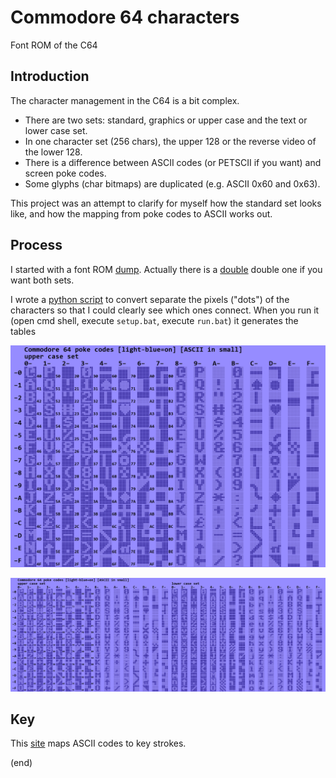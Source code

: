 # Commodore 64 characters

Font ROM of the C64


## Introduction

The character management in the C64 is a bit complex.

- There are two sets: standard, graphics or upper case and the text or lower case set.
- In one character set (256 chars), the upper 128 or the reverse video of the lower 128.
- There is a difference between ASCII codes (or PETSCII if you want) and screen poke codes.
- Some glyphs (char bitmaps) are duplicated (e.g. ASCII 0x60 and 0x63).

This project was an attempt to clarify for myself how the standard set looks like,
and how the mapping from poke codes to ASCII works out.


## Process

I started with a font ROM [dump](c64fontrom1.pbm).
Actually there is a [double](c64fontrom2.pbm) double one if you want both sets.

I wrote a [python script](app.py) to convert separate the pixels ("dots") of the characters
so that I could clearly see which ones connect.
When you run it (open cmd shell, execute `setup.bat`, execute `run.bat`) it generates the tables

![table](c64fontrom1.png)

![table](c64fontrom2.png)


## Key

This [site](https://sta.c64.org/cbm64petkey.html) maps ASCII codes to key strokes.

(end)

